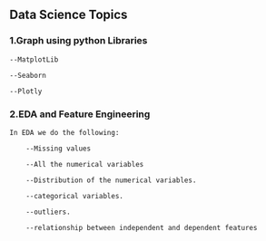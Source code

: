 ## Data Science Topics

### 1.Graph using python Libraries

    --MatplotLib
  
    --Seaborn
  
    --Plotly
  
### 2.EDA and Feature Engineering
    In EDA we do the following:
    
        --Missing values

        --All the numerical variables

        --Distribution of the numerical variables.

        --categorical variables.

        --outliers.

        --relationship between independent and dependent features



